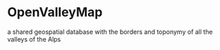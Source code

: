 # OpenValleyMap

a shared geospatial database with the borders and toponymy of all the valleys of the Alps
